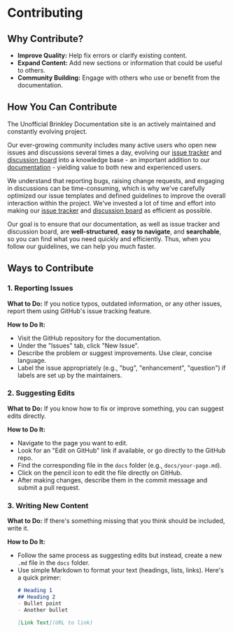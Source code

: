 # Contributing

## Why Contribute?

- **Improve Quality:** Help fix errors or clarify existing content.
- **Expand Content:** Add new sections or information that could be useful to others.
- **Community Building:** Engage with others who use or benefit from the documentation.

## How You Can Contribute

The Unofficial Brinkley Documentation site is an actively maintained and constantly evolving project. 

Our ever-growing community includes many active users who open new issues and discussions several times a day, evolving our [issue tracker] and [discussion board] into a knowledge base - an important addition to our [documentation] - yielding value to both new and experienced users.

We understand that reporting bugs, raising change requests, and engaging in discussions can be time-consuming, which is why we've carefully optimized our issue templates and defined guidelines to improve the overall interaction within the project. We've invested a lot of time and effort into making our [issue tracker] and [discussion board] as efficient as possible.

Our goal is to ensure that our documentation, as well as issue tracker and discussion board, are **well-structured**, **easy to navigate**, and **searchable**, so you can find what you need quickly and efficiently. Thus, when you follow our guidelines, we can help you much faster.

## Ways to Contribute

### 1. Reporting Issues

**What to Do:** If you notice typos, outdated information, or any other issues, report them using GitHub's issue tracking feature.

**How to Do It:**
- Visit the GitHub repository for the documentation.
- Under the "Issues" tab, click "New Issue".
- Describe the problem or suggest improvements. Use clear, concise language.
- Label the issue appropriately (e.g., "bug", "enhancement", "question") if labels are set up by the maintainers.

### 2. Suggesting Edits

**What to Do:** If you know how to fix or improve something, you can suggest edits directly.

**How to Do It:**
- Navigate to the page you want to edit.
- Look for an "Edit on GitHub" link if available, or go directly to the GitHub repo.
- Find the corresponding file in the `docs` folder (e.g., `docs/your-page.md`).
- Click on the pencil icon to edit the file directly on GitHub.
- After making changes, describe them in the commit message and submit a pull request.

### 3. Writing New Content

**What to Do:** If there's something missing that you think should be included, write it.

**How to Do It:**
- Follow the same process as suggesting edits but instead, create a new `.md` file in the `docs` folder.
- Use simple Markdown to format your text (headings, lists, links). Here's a quick primer:
  ```markdown
  # Heading 1
  ## Heading 2
  - Bullet point
  - Another bullet

  [Link Text](URL to link)

  ```



[discussion board]: https://github.com/spercle/brinkley-docs/discussions
[issue tracker]: https://github.com/spercle/brinkley-docs/issues
[documentation]: https://spercle.github.io/brinkley-docs




